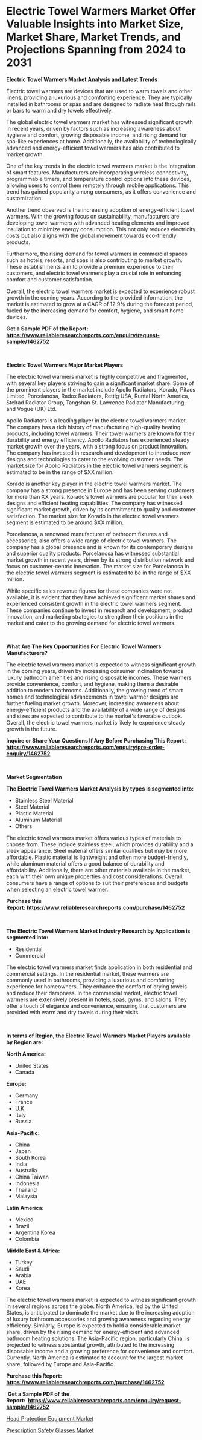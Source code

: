 <p><h1>Electric Towel Warmers Market Offer Valuable Insights into Market Size, Market Share, Market Trends, and Projections Spanning from 2024 to 2031</h1></p><p><strong>Electric Towel Warmers Market Analysis and Latest Trends</strong></p>
<p><p>Electric towel warmers are devices that are used to warm towels and other linens, providing a luxurious and comforting experience. They are typically installed in bathrooms or spas and are designed to radiate heat through rails or bars to warm and dry towels effectively.</p><p>The global electric towel warmers market has witnessed significant growth in recent years, driven by factors such as increasing awareness about hygiene and comfort, growing disposable income, and rising demand for spa-like experiences at home. Additionally, the availability of technologically advanced and energy-efficient towel warmers has also contributed to market growth.</p><p>One of the key trends in the electric towel warmers market is the integration of smart features. Manufacturers are incorporating wireless connectivity, programmable timers, and temperature control options into these devices, allowing users to control them remotely through mobile applications. This trend has gained popularity among consumers, as it offers convenience and customization.</p><p>Another trend observed is the increasing adoption of energy-efficient towel warmers. With the growing focus on sustainability, manufacturers are developing towel warmers with advanced heating elements and improved insulation to minimize energy consumption. This not only reduces electricity costs but also aligns with the global movement towards eco-friendly products.</p><p>Furthermore, the rising demand for towel warmers in commercial spaces such as hotels, resorts, and spas is also contributing to market growth. These establishments aim to provide a premium experience to their customers, and electric towel warmers play a crucial role in enhancing comfort and customer satisfaction.</p><p>Overall, the electric towel warmers market is expected to experience robust growth in the coming years. According to the provided information, the market is estimated to grow at a CAGR of 12.9% during the forecast period, fueled by the increasing demand for comfort, hygiene, and smart home devices.</p></p>
<p><strong>Get a Sample PDF of the Report:&nbsp; <a href="https://www.reliableresearchreports.com/enquiry/request-sample/1462752">https://www.reliableresearchreports.com/enquiry/request-sample/1462752</a></strong></p>
<p>&nbsp;</p>
<p><strong>Electric Towel Warmers Major Market Players</strong></p>
<p><p>The electric towel warmers market is highly competitive and fragmented, with several key players striving to gain a significant market share. Some of the prominent players in the market include Apollo Radiators, Korado, Pitacs Limited, Porcelanosa, Radox Radiators, Rettig USA, Runtal North America, Stelrad Radiator Group, Tangshan St. Lawrence Radiator Manufacturing, and Vogue (UK) Ltd.</p><p>Apollo Radiators is a leading player in the electric towel warmers market. The company has a rich history of manufacturing high-quality heating products, including towel warmers. Their towel warmers are known for their durability and energy efficiency. Apollo Radiators has experienced steady market growth over the years, with a strong focus on product innovation. The company has invested in research and development to introduce new designs and technologies to cater to the evolving customer needs. The market size for Apollo Radiators in the electric towel warmers segment is estimated to be in the range of $XX million.</p><p>Korado is another key player in the electric towel warmers market. The company has a strong presence in Europe and has been serving customers for more than XX years. Korado's towel warmers are popular for their sleek designs and efficient heating capabilities. The company has witnessed significant market growth, driven by its commitment to quality and customer satisfaction. The market size for Korado in the electric towel warmers segment is estimated to be around $XX million.</p><p>Porcelanosa, a renowned manufacturer of bathroom fixtures and accessories, also offers a wide range of electric towel warmers. The company has a global presence and is known for its contemporary designs and superior quality products. Porcelanosa has witnessed substantial market growth in recent years, driven by its strong distribution network and focus on customer-centric innovation. The market size for Porcelanosa in the electric towel warmers segment is estimated to be in the range of $XX million.</p><p>While specific sales revenue figures for these companies were not available, it is evident that they have achieved significant market shares and experienced consistent growth in the electric towel warmers segment. These companies continue to invest in research and development, product innovation, and marketing strategies to strengthen their positions in the market and cater to the growing demand for electric towel warmers.</p></p>
<p>&nbsp;</p>
<p><strong>What Are The Key Opportunities For Electric Towel Warmers Manufacturers?</strong></p>
<p><p>The electric towel warmers market is expected to witness significant growth in the coming years, driven by increasing consumer inclination towards luxury bathroom amenities and rising disposable incomes. These warmers provide convenience, comfort, and hygiene, making them a desirable addition to modern bathrooms. Additionally, the growing trend of smart homes and technological advancements in towel warmer designs are further fueling market growth. Moreover, increasing awareness about energy-efficient products and the availability of a wide range of designs and sizes are expected to contribute to the market's favorable outlook. Overall, the electric towel warmers market is likely to experience steady growth in the future.</p></p>
<p><strong>Inquire or Share Your Questions If Any Before Purchasing This Report: <a href="https://www.reliableresearchreports.com/enquiry/pre-order-enquiry/1462752">https://www.reliableresearchreports.com/enquiry/pre-order-enquiry/1462752</a></strong></p>
<p>&nbsp;</p>
<p><strong>Market Segmentation</strong></p>
<p><strong>The Electric Towel Warmers Market Analysis by types is segmented into:</strong></p>
<p><ul><li>Stainless Steel Material</li><li>Steel Material</li><li>Plastic Material</li><li>Aluminum Material</li><li>Others</li></ul></p>
<p><p>The electric towel warmers market offers various types of materials to choose from. These include stainless steel, which provides durability and a sleek appearance. Steel material offers similar qualities but may be more affordable. Plastic material is lightweight and often more budget-friendly, while aluminum material offers a good balance of durability and affordability. Additionally, there are other materials available in the market, each with their own unique properties and cost considerations. Overall, consumers have a range of options to suit their preferences and budgets when selecting an electric towel warmer.</p></p>
<p><strong>Purchase this Report:&nbsp;<a href="https://www.reliableresearchreports.com/purchase/1462752">https://www.reliableresearchreports.com/purchase/1462752</a></strong></p>
<p>&nbsp;</p>
<p><strong>The Electric Towel Warmers Market Industry Research by Application is segmented into:</strong></p>
<p><ul><li>Residential</li><li>Commercial</li></ul></p>
<p><p>The electric towel warmers market finds application in both residential and commercial settings. In the residential market, these warmers are commonly used in bathrooms, providing a luxurious and comforting experience for homeowners. They enhance the comfort of drying towels and reduce their dampness. In the commercial market, electric towel warmers are extensively present in hotels, spas, gyms, and salons. They offer a touch of elegance and convenience, ensuring that customers are provided with warm and dry towels during their visits.</p></p>
<p>&nbsp;</p>
<p><strong>In terms of Region, the Electric Towel Warmers Market Players available by Region are:</strong></p>
<p>
    <p> <strong> North America: </strong>
        <ul>
            <li>United States</li>
            <li>Canada</li>
        </ul>
        </p> 
    <p> <strong> Europe: </strong>
        <ul>
            <li>Germany</li>
            <li>France</li>
            <li>U.K.</li>
            <li>Italy</li>
            <li>Russia</li>
        </ul>
        </p> 
    <p> <strong> Asia-Pacific: </strong>
        <ul>
            <li>China</li>
            <li>Japan</li>
            <li>South Korea</li>
            <li>India</li>
            <li>Australia</li>
            <li>China Taiwan</li>
            <li>Indonesia</li>
            <li>Thailand</li>
            <li>Malaysia</li>
        </ul>
        </p> 
    <p> <strong> Latin America: </strong>
        <ul>
            <li>Mexico</li>
            <li>Brazil</li>
            <li>Argentina Korea</li>
            <li>Colombia</li>
        </ul>
        </p> 
    <p> <strong> Middle East & Africa: </strong>
        <ul>
            <li>Turkey</li>
            <li>Saudi</li>
            <li>Arabia</li>
            <li>UAE</li>
            <li>Korea</li>
        </ul>
    </p>
    </p>
<p><p>The electric towel warmers market is expected to witness significant growth in several regions across the globe. North America, led by the United States, is anticipated to dominate the market due to the increasing adoption of luxury bathroom accessories and growing awareness regarding energy efficiency. Similarly, Europe is expected to hold a considerable market share, driven by the rising demand for energy-efficient and advanced bathroom heating solutions. The Asia-Pacific region, particularly China, is projected to witness substantial growth, attributed to the increasing disposable income and a growing preference for convenience and comfort. Currently, North America is estimated to account for the largest market share, followed by Europe and Asia-Pacific.</p></p>
<p><strong>Purchase this Report: <a href="https://www.reliableresearchreports.com/purchase/1462752">https://www.reliableresearchreports.com/purchase/1462752</a></strong></p>
<p>&nbsp;<strong>Get a Sample PDF of the Report:&nbsp;&nbsp;<a href="https://www.reliableresearchreports.com/enquiry/request-sample/1462752">https://www.reliableresearchreports.com/enquiry/request-sample/1462752</a></strong></p>
<p><strong></strong></p>
<p><p><a href="https://github.com/arionmp/Market-Research-Report-List-1/blob/main/head-protection-equipment-market.md">Head Protection Equipment Market</a></p><p><a href="https://github.com/zeberleansnyderallisonwjfli/Market-Research-Report-List-1/blob/main/prescription-safety-glasses-market.md">Prescription Safety Glasses Market</a></p></p>